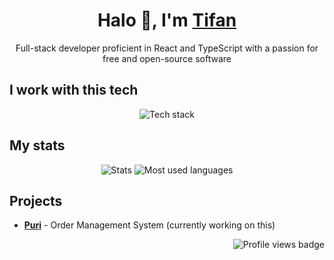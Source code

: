 <h1 align="center">Halo 👋, I'm <a href="https://tifan.me/">Tifan</a></h1>

<p align="center">
  Full-stack developer proficient in React and TypeScript with a passion for
  free and open-source software
</p>

<h2>I work with this tech</h2>
<p align="center">
  <picture>
    <source
      srcset="
        https://skillicons.dev/icons?i=typescript,react,firebase,googlecloud,deno,nodejs,linux,bash
      "
      media="(prefers-color-scheme: dark)"
    />
    <img
      alt="Tech stack"
      src="https://skillicons.dev/icons?theme=light&i=typescript,react,firebase,googlecloud,deno,nodejs,linux,bash"
    />
  </picture>
</p>

<h2>My stats</h2>
<p align="center">
  <picture>
    <source
      srcset="
        https://github-readme-stats.vercel.app/api?username=tifandotme&show_icons=true&hide_rank=true&custom_title=Stats&hide=issues&count_private=true&hide_border=true&theme=github_dark&disable_animations=true
      "
      media="(prefers-color-scheme: dark)"
    />
    <img
      alt="Stats"
      src="https://github-readme-stats.vercel.app/api?username=tifandotme&show_icons=true&hide_rank=true&custom_title=Stats&hide=issues&count_private=true&hide_border=true&theme=github_light&disable_animations=true"
    />
  </picture>

  <picture>
    <source
      srcset="
        https://github-readme-stats.vercel.app/api/top-langs/?username=tifandotme&layout=compact&theme=github_dark&disable_animations=true&hide_border=true
      "
      media="(prefers-color-scheme: dark)"
    />
    <img
      alt="Most used languages"
      src="https://github-readme-stats.vercel.app/api/top-langs/?username=tifandotme&layout=compact&theme=github_light&disable_animations=true&hide_border=true"
    />
  </picture>
</p>

<h2>Projects</h2>

- **[Puri](https://github.com/tifandotme/puri)** - Order Management System (currently working on this)

<p align="right">
  <picture>
    <img
      alt="Profile views badge"
      src="https://komarev.com/ghpvc/?username=tifandotme&style=flat-square"
    />
  </picture>
</p>

<!--
https://github.blog/changelog/2022-05-19-specify-theme-context-for-images-in-markdown-beta/

Skillicons soon-to-be-added icons:
prisma,tailwindcss,astro,sentry,nextjs,planetscale,postgress,postman,rabbitmq,redis,wasm

Notable stats:
- https://git.io/streak-stats
- https://www.githubtrends.io/wrapped/tifandotme
- https://github.com/gautamkrishnar/blog-post-workflow

TODO: Add WakaTime stats once I have decent amount of data
-->
